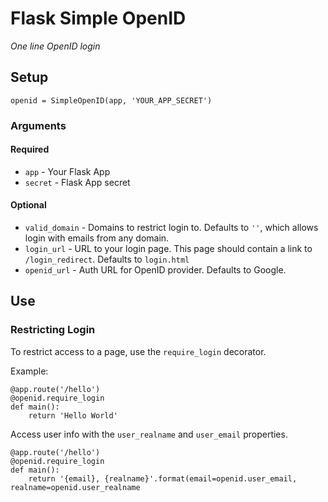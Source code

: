 # Flask Simple OpenID
*One line OpenID login*


## Setup

`openid = SimpleOpenID(app, 'YOUR_APP_SECRET')`

### Arguments

#### Required

- `app` - Your Flask App
- `secret` - Flask App secret

#### Optional

- `valid_domain` - Domains to restrict login to. Defaults to `''`, which allows login with emails from any domain.
- `login_url` - URL to your login page. This page should contain a link to `/login_redirect`. Defaults to `login.html` 
- `openid_url` - Auth URL for OpenID provider. Defaults to Google.

## Use

### Restricting Login

To restrict access to a page, use the `require_login` decorator.

Example:

    @app.route('/hello')
    @openid.require_login
    def main():
        return 'Hello World'

Access user info with the `user_realname` and `user_email` properties.
    
    @app.route('/hello')
    @openid.require_login
    def main():
        return '{email}, {realname}'.format(email=openid.user_email, realname=openid.user_realname